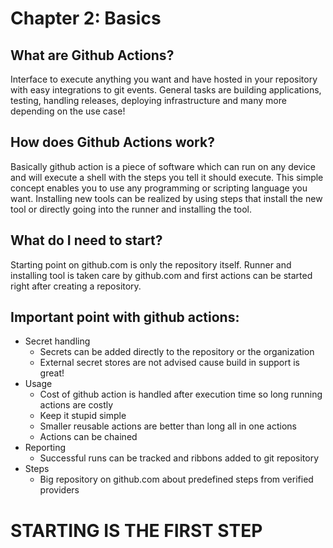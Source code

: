 # Chapter 2: Basics

## What are Github Actions?

Interface to execute anything you want and have hosted in your repository with easy integrations to git events. General tasks are building applications, testing, handling releases, deploying infrastructure and many more depending on the use case!

## How does Github Actions work?
Basically github action is a piece of software which can run on any device and will execute a shell with the steps you tell it should execute. This simple concept enables you to use any programming or scripting language you want. Installing new tools can be realized by using steps that install the new tool or directly going into the runner and installing the tool.

## What do I need to start?
Starting point on github.com is only the repository itself. Runner and installing tool is taken care by github.com and first actions can be started right after creating a repository.

## Important point with github actions:
- Secret handling
  - Secrets can be added directly to the repository or the organization
  - External secret stores are not advised cause build in support is great!
- Usage
  - Cost of github action is handled after execution time so long running actions are costly
  - Keep it stupid simple
  - Smaller reusable actions are better than long all in one actions
  - Actions can be chained
- Reporting
  - Successful runs can be tracked and ribbons added to git repository
- Steps
  - Big repository on github.com about predefined steps from verified providers
  

  
# STARTING IS THE FIRST STEP
